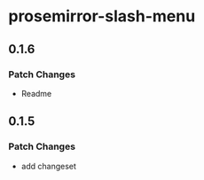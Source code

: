 # prosemirror-slash-menu

## 0.1.6

### Patch Changes

- Readme

## 0.1.5

### Patch Changes

- add changeset
